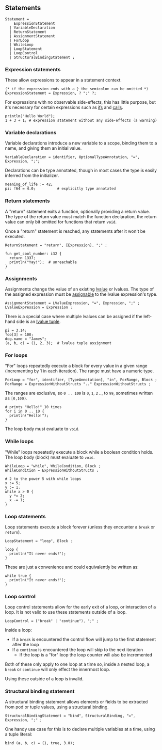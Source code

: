 ## Statements

```ebnf
Statement =
    ExpressionStatement
  | VariableDeclaration
  | ReturnStatement
  | AssignmentStatement
  | ForLoop
  | WhileLoop
  | LoopStatement
  | LoopControl
  | StructuralBindingStatement ;
```

### Expression statements

These allow expressions to appear in a statement context.

```ebnf
(* if the expression ends with a } the semicolon can be omitted *)
ExpressionStatement = Expression, ? ";" ?;
```

For expressions with no observable side-effects, this has little purpose, but
it's necessary for certain expressions such as [ifs](#if-expressions) and [calls](#calls).

```mank
println("Hello World");
1 + 3 + 1; # expression statement without any side-effects (a warning)
```

### Variable declarations

Variable declarations introduce a new variable to a scope, binding them to a name,
and giving them an initial value.

```ebnf
VariableDeclaration = identifier, OptionalTypeAnnotation, "=", Expression, ";";
```

Declarations can be type annotated, though in most cases the type is easily inferred from
the initializer.

```mank
meaning_of_life := 42;
pi: f64 = 4.0;          # explicitly type annotated
```

### Return statements

A "return" statement exits a function, optionally providing a return value.
The type of the return value must match the function declaration,
the return value can only bit omitted for functions that return `void`.


Once a "return" statement is reached, any statements after it won't be executed.

```ebnf
ReturnStatement = "return", [Expression], ";" ;
```

```mank
fun get_cool_number: i32 {
  return 1337;
  println("Yay!");  # unreachable
}
```

### Assignments

Assignments change the value of an existing [lvalue](#binding-points) or lvalues.
The type of the assigned expression must be [assignable](#assignability) to the lvalue expression's type.

```ebnf
AssignmentStatement = LValueExpression, "=", Expression, ";" ;
LValueExpression = Expression ;
```

There is a special case where multiple lvalues can be assigned if the left-hand side
is an [lvalue tuple](#tuple-literals).

```mank
pi = 3.14;
foo[3] = 100;
dog.name = "James";
(a, b, c) = (1, 2, 3);  # lvalue tuple assignment
```

### For loops

"For" loops repeatedly execute a block for every value in a given range
(incrementing by 1 in each iteration). The range must have a numeric type.

```ebnf
ForLoop = "for", identifier, [TypeAnnotation], "in", ForRange, Block ;
ForRange = ExpressionWithoutStructs ".." ExpressionWithoutStructs ;
```

The ranges are exclusive, so `0 .. 100` is `0`, `1`, `2` .., to `99`,
sometimes written as `[0,100)`.

<!-- Loop counter + counter scope  & start/end mutations -->

```mank
# prints "Hello!" 10 times
for i in 0 .. 10 {
  println("Hello!");
}
```

The loop body must evaluate to `void`.

### While loops

"While" loops repeatedly execute a block while a boolean condition holds.
The loop body (block) must evaluate to `void`.

```ebnf
WhileLoop = "while", WhileCondition, Block ;
WhileCondition = ExpressionWithoutStructs ;
```

```mank
# 2 to the power 5 with while loops
x := 5;
y := 1;
while x > 0 {
  y *= 2;
  x -= 1;
}
```

### Loop statements

Loop statements execute a block forever (unless they encounter a `break` or `return`).

```ebnf
LoopStatement = "loop", Block ;
```

```mank
loop {
  println("It never ends!");
}
```

These are just a convenience and could equivalently be written as:
```mank
while true {
  println("It never ends!");
}
```

### Loop control

Loop control statements allow for the early exit of a loop, or interaction of a
loop. It is not valid to use these statements outside of a loop.

```ebnf
LoopControl = ("break" | "continue"), ";" ;
```

Inside a loop:
- If a `break` is encountered the control flow will jump to the first statement after the loop
- If a `continue` is encountered the loop will skip to the next iteration
  -  If the loop is a "for" loop the loop counter will also be incremented

Both of these only apply to one loop at a time so, inside a nested loop, a `break` or `continue`
will only effect the innermost loop.


Using these outside of a loop is invalid.

### Structural binding statement

A structural binding statement allows elements or fields to be extracted from pod or tuple
values, using a [structural binding](#structural-bindings).

```ebnf
StructuralBindingStatement = "bind", StructuralBinding, "=", Expression, ";" ;
```

One handy use case for this is to declare multiple variables at a time, using a
tuple literal:
```mank
bind (a, b, c) = (1, true, 3.0);
```
